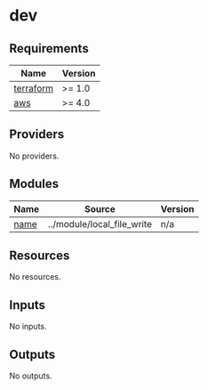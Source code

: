 # dev

<!-- BEGINNING OF PRE-COMMIT-TERRAFORM DOCS HOOK -->
## Requirements

| Name | Version |
|------|---------|
| <a name="requirement_terraform"></a> [terraform](#requirement\_terraform) | >= 1.0 |
| <a name="requirement_aws"></a> [aws](#requirement\_aws) | >= 4.0 |

## Providers

No providers.

## Modules

| Name | Source | Version |
|------|--------|---------|
| <a name="module_name"></a> [name](#module\_name) | ../module/local_file_write | n/a |

## Resources

No resources.

## Inputs

No inputs.

## Outputs

No outputs.
<!-- END OF PRE-COMMIT-TERRAFORM DOCS HOOK -->
